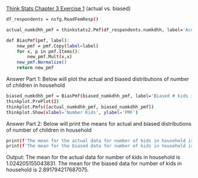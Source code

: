 [Think Stats Chapter 3 Exercise 1](http://greenteapress.com/thinkstats2/html/thinkstats2004.html#toc31) (actual vs. biased)

```bash
df_respondents = nsfg.ReadFemResp()

actual_numkdhh_pmf = thinkstats2.Pmf(df_respondents.numkdhh, label='Acutal # kids in household')

def BiasPmf(pmf, label):
    new_pmf = pmf.Copy(label=label)
    for x, p in pmf.Items():
        new_pmf.Mult(x,x)
    new_pmf.Normalize()
    return new_pmf
```

Answer Part 1: Below will plot the actual and biased distributions of number of children in household
```bash
biased_numkdhh_pmf = BiasPmf(biased_numkdhh_pmf, label='Biased # kids in household')
thinkplot.PrePlot(2)
thinkplot.Pmfs([actual_numkdhh_pmf, biased_numkdhh_pmf])
thinkplot.Show(xlabel='Number Kids', ylabel='PMF')
```

Answer Part 2: Below will print the means for actual and biased distributions of number of children in household
```bash
print(f'The mean for the actual data for number of kids in household is {actual_numkdhh_pmf.Mean()}')
print(f'The mean for the biased data for number of kids in household is {biased_numkdhh_pmf.Mean()}')
```

Output:
The mean for the actual data for number of kids in household is 1.024205155043831.
The mean for the biased data for number of kids in household is 2.891794217687075.
